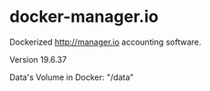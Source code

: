 # docker-manager.io

Dockerized http://manager.io accounting software.

Version 19.6.37

Data's Volume in Docker: "/data"
